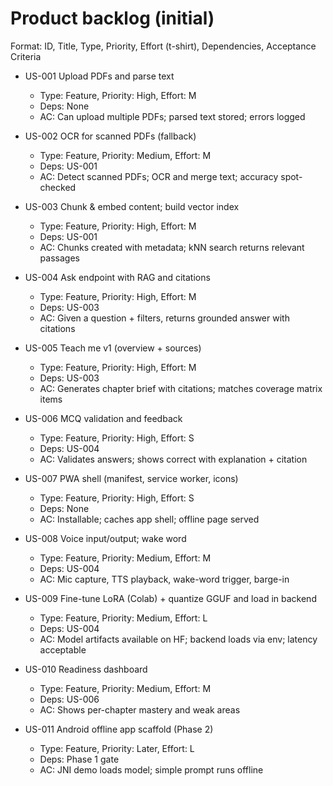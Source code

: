 # Product backlog (initial)

Format: ID, Title, Type, Priority, Effort (t-shirt), Dependencies, Acceptance Criteria

- US-001 Upload PDFs and parse text
  - Type: Feature, Priority: High, Effort: M
  - Deps: None
  - AC: Can upload multiple PDFs; parsed text stored; errors logged

- US-002 OCR for scanned PDFs (fallback)
  - Type: Feature, Priority: Medium, Effort: M
  - Deps: US-001
  - AC: Detect scanned PDFs; OCR and merge text; accuracy spot-checked

- US-003 Chunk & embed content; build vector index
  - Type: Feature, Priority: High, Effort: M
  - Deps: US-001
  - AC: Chunks created with metadata; kNN search returns relevant passages

- US-004 Ask endpoint with RAG and citations
  - Type: Feature, Priority: High, Effort: M
  - Deps: US-003
  - AC: Given a question + filters, returns grounded answer with citations

- US-005 Teach me v1 (overview + sources)
  - Type: Feature, Priority: High, Effort: M
  - Deps: US-003
  - AC: Generates chapter brief with citations; matches coverage matrix items

- US-006 MCQ validation and feedback
  - Type: Feature, Priority: High, Effort: S
  - Deps: US-004
  - AC: Validates answers; shows correct with explanation + citation

- US-007 PWA shell (manifest, service worker, icons)
  - Type: Feature, Priority: High, Effort: S
  - Deps: None
  - AC: Installable; caches app shell; offline page served

- US-008 Voice input/output; wake word
  - Type: Feature, Priority: Medium, Effort: M
  - Deps: US-004
  - AC: Mic capture, TTS playback, wake-word trigger, barge-in

- US-009 Fine-tune LoRA (Colab) + quantize GGUF and load in backend
  - Type: Feature, Priority: Medium, Effort: L
  - Deps: US-004
  - AC: Model artifacts available on HF; backend loads via env; latency acceptable

- US-010 Readiness dashboard
  - Type: Feature, Priority: Medium, Effort: M
  - Deps: US-006
  - AC: Shows per-chapter mastery and weak areas

- US-011 Android offline app scaffold (Phase 2)
  - Type: Feature, Priority: Later, Effort: L
  - Deps: Phase 1 gate
  - AC: JNI demo loads model; simple prompt runs offline
